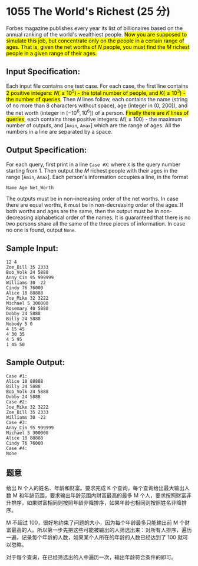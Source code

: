 # 1055 The World's Richest (25 分)

Forbes magazine publishes every year its list of billionaires based on the annual ranking of the world's wealthiest people. <mark>Now you are supposed to simulate this job, but concentrate only on the people in a certain range of ages. That is, given the net worths of $N$ people, you must find the $M$ richest people in a given range of their ages.</mark>

## Input Specification:

Each input file contains one test case. For each case, the first line contains <mark>2 positive integers: $N (≤10^5)$ - the total number of people, and $K (≤10^3)$ - the number of queries</mark>. Then $N$ lines follow, each contains the name (string of no more than 8 characters without space), age (integer in (0, 200]), and the net worth (integer in $[−10^6,10^6]$) of a person. <mark>Finally there are $K$ lines of queries</mark>, each contains three positive integers: $M (≤100)$ - the maximum number of outputs, and [`Amin`, `Amax`] which are the range of ages. All the numbers in a line are separated by a space.

## Output Specification:

For each query, first print in a line `Case #X`: where `X` is the query number starting from 1. Then output the $M$ richest people with their ages in the range [`Amin`, `Amax`]. Each person's information occupies a line, in the format

```
Name Age Net_Worth
```

The outputs must be in non-increasing order of the net worths. In case there are equal worths, it must be in non-decreasing order of the ages. If both worths and ages are the same, then the output must be in non-decreasing alphabetical order of the names. It is guaranteed that there is no two persons share all the same of the three pieces of information. In case no one is found, output `None`.

## Sample Input:

```
12 4
Zoe_Bill 35 2333
Bob_Volk 24 5888
Anny_Cin 95 999999
Williams 30 -22
Cindy 76 76000
Alice 18 88888
Joe_Mike 32 3222
Michael 5 300000
Rosemary 40 5888
Dobby 24 5888
Billy 24 5888
Nobody 5 0
4 15 45
4 30 35
4 5 95
1 45 50
```

## Sample Output:

```
Case #1:
Alice 18 88888
Billy 24 5888
Bob_Volk 24 5888
Dobby 24 5888
Case #2:
Joe_Mike 32 3222
Zoe_Bill 35 2333
Williams 30 -22
Case #3:
Anny_Cin 95 999999
Michael 5 300000
Alice 18 88888
Cindy 76 76000
Case #4:
None
```

## 题意

给出 N 个人的姓名、年龄和财富。要求完成 K 个查询，每个查询给出最大输出人数 M 和年龄范围，要求输出年龄范围内财富最高的最多 M 个人，要求按照财富非升排序，如果财富相同则按照年龄非降排序，如果年龄也相同则按照姓名非降排序。

M 不超过 100，很好地约束了问题的大小，因为每个年龄最多只能输出前 M 个财富最高的人。所以第一步先把这些可能被输出的人筛选出来：对所有人排序，遍历一遍，记录每个年龄的人数，如果某个人所在的年龄的人数已经达到了 100 就可以忽略。

对于每个查询，在已经筛选出的人中遍历一次，输出年龄符合条件的即可。
